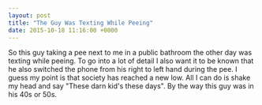 ```yaml
---
layout: post
title: "The Guy Was Texting While Peeing"
date: 2015-10-18 11:16:00 +0000
---
```

So this guy taking a pee next to me in a public bathroom the other day was texting while peeing. To go into a lot of detail I also want it to be known that he also switched the phone from his right to left hand during the pee. I guess my point is that society has reached a new low. All I can do is shake my head and say "These darn kid's these days". By the way this guy was in his 40s or 50s.
